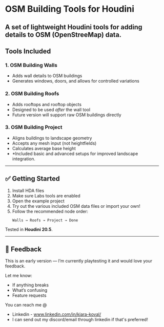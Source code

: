 # OSM Building Tools for Houdini

A set of lightweight Houdini tools for adding details to OSM (OpenStreeMap) data.
---

## Tools Included

### 1. OSM Building Walls
- Adds wall details to OSM buildings
- Generates windows, doors, and allows for controlled variations

### 2. OSM Building Roofs
- Adds rooftops and rooftop objects
- Designed to be used *after* the wall tool
- Future version will support raw OSM buildings directly

### 3. OSM Building Project
- Aligns buildings to landscape geometry
- Accepts any mesh input (not heightfields)
- Calculates average base height
- *Included basic and advanced setups for improved landscape integration.

---


## ✅ Getting Started

1. Install HDA files
2. Make sure Labs tools are enabled
3. Open the example project
4. Try out the various included OSM data files or import your own!
5. Follow the recommended node order:
   ```
   Walls → Roofs → Project → Done
   ```

Tested in **Houdini 20.5**.

---

## 💬 Feedback

This is an early version — I’m currently playtesting it and would love your feedback.

Let me know:
- If anything breaks
- What’s confusing
- Feature requests

You can reach me @
- Linkedin - www.linkedin.com/in/kiara-koval/
- I can send out my discord/email through linkedin if that's preferred!
